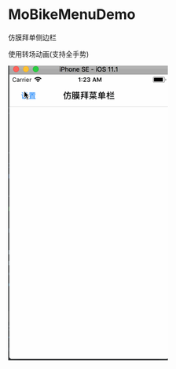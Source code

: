 # MoBikeMenuDemo

仿膜拜单侧边栏

使用转场动画(支持全手势)

![image](https://raw.githubusercontent.com/GitHubazuo/MoBikeMenuDemo/master/1227.gif)
